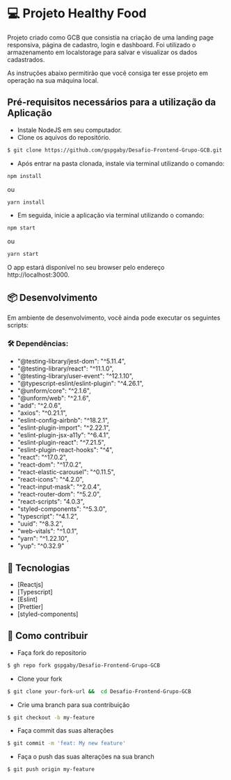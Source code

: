 # 💻 Projeto Healthy Food

Projeto criado como GCB que consistia na criação de uma landing page responsiva, página de cadastro, login e dashboard. Foi utilizado o armazenamento em localstorage para salvar e visualizar os dados cadastrados.

As instruções abaixo permitirão que você consiga ter esse projeto em operação na sua máquina local.
<br>

## Pré-requisitos necessários para a utilização da Aplicação

- Instale NodeJS em seu computador.
- Clone os aquivos do repositório.

```sh
$ git clone https://github.com/gspgaby/Desafio-Frontend-Grupo-GCB.git
```

- Após entrar na pasta clonada, instale via terminal utilizando o comando:

```sh
npm install
```

ou

```sh
yarn install
```

- Em seguida, inicie a aplicação via terminal utilizando o comando:

```sh
npm start
```
ou

```sh
yarn start
```

O app estará disponível no seu browser pelo endereço http://localhost:3000.

## 📦 Desenvolvimento

Em ambiente de desenvolvimento, você ainda pode executar os seguintes scripts:
<br>

### 🛠️ Dependências:

- "@testing-library/jest-dom": "^5.11.4",
- "@testing-library/react": "^11.1.0",
- "@testing-library/user-event": "^12.1.10",
- "@typescript-eslint/eslint-plugin": "^4.26.1",
- "@unform/core": "^2.1.6",
- "@unform/web": "^2.1.6",
- "add": "^2.0.6",
- "axios": "^0.21.1",
- "eslint-config-airbnb": "^18.2.1",
- "eslint-plugin-import": "^2.22.1",
- "eslint-plugin-jsx-a11y": "^6.4.1",
- "eslint-plugin-react": "^7.21.5",
- "eslint-plugin-react-hooks": "^4",
- "react": "^17.0.2",
- "react-dom": "^17.0.2",
- "react-elastic-carousel": "^0.11.5",
- "react-icons": "^4.2.0",
- "react-input-mask": "^2.0.4",
- "react-router-dom": "^5.2.0",
- "react-scripts": "4.0.3",
- "styled-components": "^5.3.0",
- "typescript": "^4.1.2",
- "uuid": "^8.3.2",
- "web-vitals": "^1.0.1",
- "yarn": "^1.22.10",
- "yup": "^0.32.9"

## 🚀 Tecnologias

- [Reactjs]
- [Typescript]
- [Eslint]
- [Prettier]
- [styled-components]

## 🤔 Como contribuir

- Faça fork do repositorio

```sh
$ gh repo fork gspgaby/Desafio-Frontend-Grupo-GCB
```

- Clone your fork

```sh
$ git clone your-fork-url &&  cd Desafio-Frontend-Grupo-GCB
```

- Crie uma branch para sua contribuição

```sh
$ git checkout -b my-feature
```

- Faça commit das suas alterações

```sh
$ git commit -m 'feat: My new feature'
```

- Faça o push das suas alterações na sua branch

```sh
$ git push origin my-feature
```
